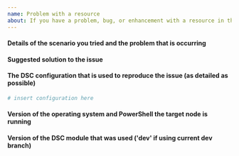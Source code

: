 ```yaml
---
name: Problem with a resource
about: If you have a problem, bug, or enhancement with a resource in this resource module.
---
```

<!--
    Your feedback and support is greatly appreciated, thanks for contributing!

    ISSUE TITLE:
    Please prefix the issue title with the resource name, e.g.
    'ResourceName: Short description of my issue'

    ISSUE DESCRIPTION (this template):
    Please provide information regarding your issue under each header below.
    Write N/A under any headers that do not apply to your issue, or if the
    information is not available.

    NOTE! Any sensitive information should be obfuscated.

    PLEASE KEEP THE HEADERS.

    You may remove this comment block, and the other comment blocks,
    but please keep the headers.
-->
#### Details of the scenario you tried and the problem that is occurring

#### Suggested solution to the issue

#### The DSC configuration that is used to reproduce the issue (as detailed as possible)
```powershell
# insert configuration here
```

#### Version of the operating system and PowerShell the target node is running
<!--
    To help with this information, please run this command:
    Get-CimInstance -ClassName 'Win32_OperatingSystem' |
        fl Caption,OSArchitecture,Version,MUILanguages,{$PSVersionTable.PSVersion}
-->

#### Version of the DSC module that was used ('dev' if using current dev branch)
